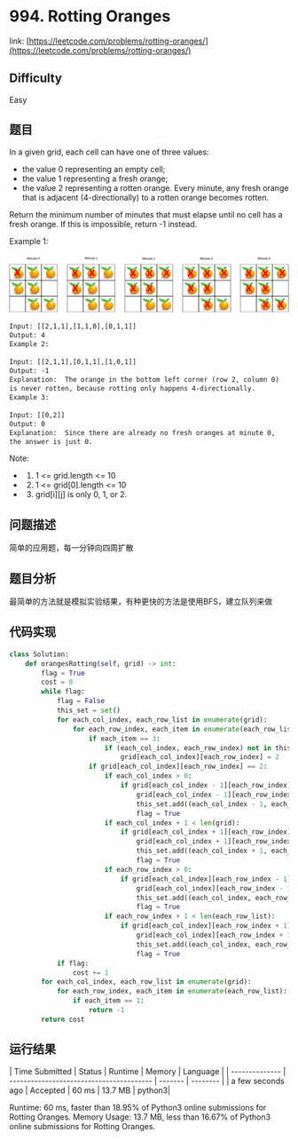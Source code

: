 # 994. Rotting Oranges

link: [https://leetcode.com/problems/rotting-oranges/](https://leetcode.com/problems/rotting-oranges/)

## Difficulty
Easy

## 题目

In a given grid, each cell can have one of three values:

- the value 0 representing an empty cell;
- the value 1 representing a fresh orange;
- the value 2 representing a rotten orange.
Every minute, any fresh orange that is adjacent (4-directionally) to a rotten orange becomes rotten.

Return the minimum number of minutes that must elapse until no cell has a fresh orange.  If this is impossible, return -1 instead.


Example 1:

![image1](image1.png)
```
Input: [[2,1,1],[1,1,0],[0,1,1]]
Output: 4
Example 2:

Input: [[2,1,1],[0,1,1],[1,0,1]]
Output: -1
Explanation:  The orange in the bottom left corner (row 2, column 0) is never rotten, because rotting only happens 4-directionally.
Example 3:

Input: [[0,2]]
Output: 0
Explanation:  Since there are already no fresh oranges at minute 0, the answer is just 0.
```

Note:

- 1. 1 <= grid.length <= 10
- 2. 1 <= grid[0].length <= 10
- 3. grid[i][j] is only 0, 1, or 2.


## 问题描述
简单的应用题，每一分钟向四周扩散

## 题目分析
最简单的方法就是模拟实验结果，有种更快的方法是使用BFS，建立队列来做


## 代码实现

```python
class Solution:
    def orangesRotting(self, grid) -> int:
        flag = True
        cost = 0
        while flag:
            flag = False
            this_set = set()
            for each_col_index, each_row_list in enumerate(grid):
                for each_row_index, each_item in enumerate(each_row_list):
                    if each_item == 3:
                        if (each_col_index, each_row_index) not in this_set:
                            grid[each_col_index][each_row_index] = 2
                    if grid[each_col_index][each_row_index] == 2:
                        if each_col_index > 0:
                            if grid[each_col_index - 1][each_row_index] == 1:
                                grid[each_col_index - 1][each_row_index] = 3
                                this_set.add((each_col_index - 1, each_row_index))
                                flag = True
                        if each_col_index + 1 < len(grid):
                            if grid[each_col_index + 1][each_row_index] == 1:
                                grid[each_col_index + 1][each_row_index] = 3
                                this_set.add((each_col_index + 1, each_row_index))
                                flag = True
                        if each_row_index > 0:
                            if grid[each_col_index][each_row_index - 1] == 1:
                                grid[each_col_index][each_row_index - 1] = 3
                                this_set.add((each_col_index, each_row_index - 1))
                                flag = True
                        if each_row_index + 1 < len(each_row_list):
                            if grid[each_col_index][each_row_index + 1] == 1:
                                grid[each_col_index][each_row_index + 1] = 3
                                this_set.add((each_col_index, each_row_index + 1))
                                flag = True
            if flag:
                cost += 1
        for each_col_index, each_row_list in enumerate(grid):
            for each_row_index, each_item in enumerate(each_row_list):
                if each_item == 1:
                    return -1
        return cost
```



## 运行结果

| Time Submitted | Status                                   | Runtime | Memory  | Language |
| -------------- | ---------------------------------------- | ------- | -------- |
| a few seconds ago |	Accepted	| 60 ms	| 13.7 MB	| python3|

Runtime: 60 ms, faster than 18.95% of Python3 online submissions for Rotting Oranges.
Memory Usage: 13.7 MB, less than 16.67% of Python3 online submissions for Rotting Oranges.